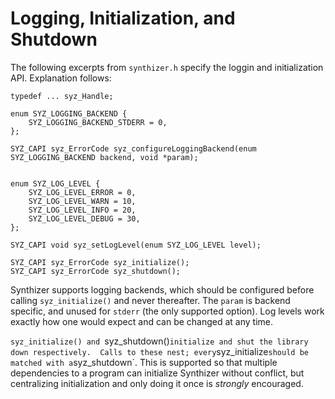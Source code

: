 # Logging, Initialization, and Shutdown

The following excerpts from `synthizer.h` specify the loggin and initialization API. Explanation follows:

```
typedef ... syz_Handle;

enum SYZ_LOGGING_BACKEND {
	SYZ_LOGGING_BACKEND_STDERR = 0,
};

SYZ_CAPI syz_ErrorCode syz_configureLoggingBackend(enum SYZ_LOGGING_BACKEND backend, void *param);


enum SYZ_LOG_LEVEL {
	SYZ_LOG_LEVEL_ERROR = 0,
	SYZ_LOG_LEVEL_WARN = 10,
	SYZ_LOG_LEVEL_INFO = 20,
	SYZ_LOG_LEVEL_DEBUG = 30,
};

SYZ_CAPI void syz_setLogLevel(enum SYZ_LOG_LEVEL level);

SYZ_CAPI syz_ErrorCode syz_initialize();
SYZ_CAPI syz_ErrorCode syz_shutdown();
```

Synthizer supports logging backends, which should be configured before calling `syz_initialize()` and never thereafter.  The `param` is backend specific, and unused for `stderr` (the only supported option). Log levels work exactly how one would expect and can be changed at any time.

`syz_initialize() and `syz_shutdown()` initialize and shut the library down respectively.  Calls to these nest; every `syz_initialize` should be matched with a `syz_shutdown`.  This is supported so that multiple dependencies to a program can initialize Synthizer without conflict, but centralizing initialization and only doing it once is *strongly* encouraged.